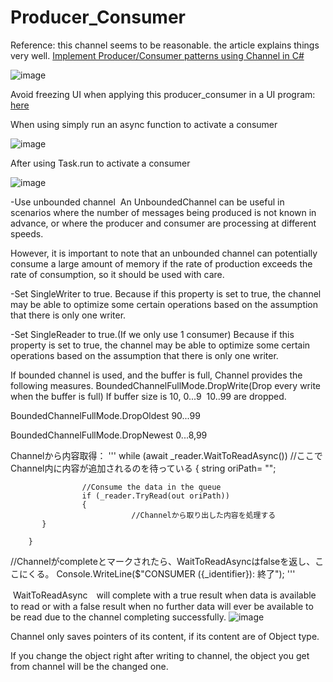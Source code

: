 # Producer_Consumer

Reference:
this channel seems to be reasonable. the article explains things very well.
[Implement Producer/Consumer patterns using Channel in C#](https://saigontechnology.com/blog/implement-producerconsumer-patterns-using-channel-in-c)


![image](https://github.com/ThisIsBen/Producer_Consumer/assets/8150459/1870f14f-84f7-4773-8751-e8d1f10dd2db)



Avoid freezing UI when applying this producer_consumer in a UI program: [here](https://stackoverflow.com/questions/69565851/using-await-task-run-somemethodasync-vs-await-somemethodasync-in-a-ui)

When using simply run an async function to activate a consumer



![image](https://github.com/ThisIsBen/Producer_Consumer/assets/8150459/7a86ef16-ef64-4e1b-a3a4-b9094e9c605f)



After using Task.run to activate a consumer




![image](https://github.com/ThisIsBen/Producer_Consumer/assets/8150459/a216165c-ecd5-4d32-9247-911db2c5f750)





-Use unbounded channel 
An UnboundedChannel can be useful in scenarios where the number of messages being produced is not known in advance, or where the producer and consumer are processing at different speeds. 

However, it is important to note that an unbounded channel can potentially consume a large amount of memory if the rate of production exceeds the rate of consumption, so it should be used with care.




-Set SingleWriter to true.
Because if this property is set to true, the channel may be able to optimize some certain operations based on the assumption that there is only one writer.


-Set SingleReader to true.(If we only use 1 consumer)
Because if this property is set to true, the channel may be able to optimize some certain operations based on the assumption that there is only one writer.


If bounded channel is used, and the buffer is full,
Channel provides the following measures.
BoundedChannelFullMode.DropWrite(Drop every write when the buffer is full)
If buffer size is 10,
0...9  
10..99 are dropped.

BoundedChannelFullMode.DropOldest 
90...99

BoundedChannelFullMode.DropNewest
0...8,99

Channelから内容取得：
'''
while (await _reader.WaitToReadAsync()) //ここでChannel内に内容が追加されるのを待っている
                {
                    string oriPath= "";
                    
                    //Consume the data in the queue
                    if (_reader.TryRead(out oriPath))
                    {
                               //Channelから取り出した内容を処理する
		   }
		
		}
 //Channelがcompleteとマークされたら、WaitToReadAsyncはfalseを返し、ここにくる。
 Console.WriteLine($"CONSUMER ({_identifier}): 終了");
'''

 WaitToReadAsync　will complete with a true result when data is available to read or with a false result when no further data will ever be available to be read due to the channel completing successfully.
![image](https://github.com/ThisIsBen/Producer_Consumer/assets/8150459/eb992cb0-3492-4115-b21d-e42f5cd3dc66)


Channel only saves pointers of its content, if its content are of Object type.

If you change the object right after writing to channel, the object you get from channel will be the changed one.




